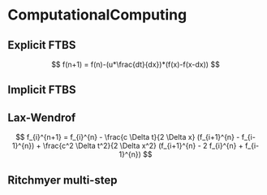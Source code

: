 # ComputationalComputing

## Explicit FTBS

$$
f(n+1) = f(n)-(u*\frac{dt}{dx})*(f(x)-f(x-dx))
$$

## Implicit FTBS





## Lax-Wendrof

$$
f_{i}^{n+1} = f_{i}^{n} - \frac{c \Delta t}{2 \Delta x} (f_{i+1}^{n} - f_{i-1}^{n}) + \frac{c^2 \Delta t^2}{2 \Delta x^2} (f_{i+1}^{n} - 2 f_{i}^{n} + f_{i-1}^{n}) 
$$

## Ritchmyer multi-step
